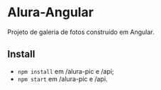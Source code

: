 # Alura-Angular

Projeto de galeria de fotos construído em Angular.

## Install

 - `npm install` em /alura-pic e /api;
 - `npm start` em /alura-pic e /api.
